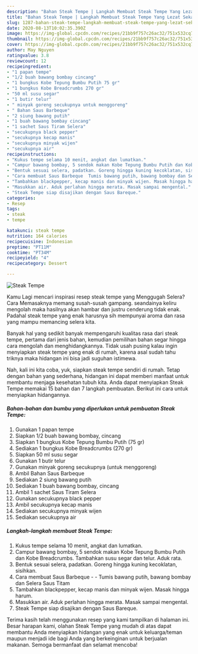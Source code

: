 ```yaml
---
description: "Bahan Steak Tempe | Langkah Membuat Steak Tempe Yang Lezat Sekali"
title: "Bahan Steak Tempe | Langkah Membuat Steak Tempe Yang Lezat Sekali"
slug: 1287-bahan-steak-tempe-langkah-membuat-steak-tempe-yang-lezat-sekali
date: 2020-08-13T10:02:35.390Z
image: https://img-global.cpcdn.com/recipes/21bb9f757c26ac32/751x532cq70/steak-tempe-foto-resep-utama.jpg
thumbnail: https://img-global.cpcdn.com/recipes/21bb9f757c26ac32/751x532cq70/steak-tempe-foto-resep-utama.jpg
cover: https://img-global.cpcdn.com/recipes/21bb9f757c26ac32/751x532cq70/steak-tempe-foto-resep-utama.jpg
author: May Nguyen
ratingvalue: 3.8
reviewcount: 12
recipeingredient:
- "1 papan tempe"
- "1/2 buah bawang bombay cincang"
- "1 bungkus Kobe Tepung Bumbu Putih 75 gr"
- "1 bungkus Kobe Breadcrumbs 270 gr"
- "50 ml susu segar"
- "1 butir telur"
- " minyak goreng secukupnya untuk menggoreng"
- " Bahan Saus Barbeque"
- "2 siung bawang putih"
- "1 buah bawang bombay cincang"
- "1 sachet Saus Tiram Selera"
- "secukupnya black pepper"
- "secukupnya kecap manis"
- "secukupnya minyak wijen"
- "secukupnya air"
recipeinstructions:
- "Kukus tempe selama 10 menit, angkat dan lumatkan."
- "Campur bawang bombay, 5 sendok makan Kobe Tepung Bumbu Putih dan Kobe Breadcrumbs. Tambahkan susu segar dan telur. Aduk rata."
- "Bentuk sesuai selera, padatkan. Goreng hingga kuning kecoklatan, sisihkan."
- "Cara membuat Saus Barbeque  Tumis bawang putih, bawang bombay dan Selera Saus Titam"
- "Tambahkan blackpepper, kecap manis dan minyak wijen. Masak hingga harum."
- "Masukkan air. Aduk perlahan hingga merata. Masak sampai mengental."
- "Steak Tempe siap disajikan dengan Saus Bareque."
categories:
- Resep
tags:
- steak
- tempe

katakunci: steak tempe 
nutrition: 164 calories
recipecuisine: Indonesian
preptime: "PT11M"
cooktime: "PT34M"
recipeyield: "4"
recipecategory: Dessert

---
```



![Steak Tempe](https://img-global.cpcdn.com/recipes/21bb9f757c26ac32/751x532cq70/steak-tempe-foto-resep-utama.jpg)

Kamu Lagi mencari inspirasi resep steak tempe yang Menggugah Selera? Cara Memasaknya memang susah-susah gampang. seandainya keliru mengolah maka hasilnya akan hambar dan justru cenderung tidak enak. Padahal steak tempe yang enak harusnya sih mempunyai aroma dan rasa yang mampu memancing selera kita.



Banyak hal yang sedikit banyak mempengaruhi kualitas rasa dari steak tempe, pertama dari jenis bahan, kemudian pemilihan bahan segar hingga cara mengolah dan menghidangkannya. Tidak usah pusing kalau ingin menyiapkan steak tempe yang enak di rumah, karena asal sudah tahu triknya maka hidangan ini bisa jadi suguhan istimewa.


Nah, kali ini kita coba, yuk, siapkan steak tempe sendiri di rumah. Tetap dengan bahan yang sederhana, hidangan ini dapat memberi manfaat untuk membantu menjaga kesehatan tubuh kita. Anda dapat menyiapkan Steak Tempe memakai 15 bahan dan 7 langkah pembuatan. Berikut ini cara untuk menyiapkan hidangannya.

<!--inarticleads1-->

##### Bahan-bahan dan bumbu yang diperlukan untuk pembuatan Steak Tempe:

1. Gunakan 1 papan tempe
1. Siapkan 1/2 buah bawang bombay, cincang
1. Siapkan 1 bungkus Kobe Tepung Bumbu Putih (75 gr)
1. Sediakan 1 bungkus Kobe Breadcrumbs (270 gr)
1. Siapkan 50 ml susu segar
1. Gunakan 1 butir telur
1. Gunakan  minyak goreng secukupnya (untuk menggoreng)
1. Ambil  Bahan Saus Barbeque
1. Sediakan 2 siung bawang putih
1. Sediakan 1 buah bawang bombay, cincang
1. Ambil 1 sachet Saus Tiram Selera
1. Gunakan secukupnya black pepper
1. Ambil secukupnya kecap manis
1. Sediakan secukupnya minyak wijen
1. Sediakan secukupnya air




<!--inarticleads2-->

##### Langkah-langkah membuat Steak Tempe:

1. Kukus tempe selama 10 menit, angkat dan lumatkan.
1. Campur bawang bombay, 5 sendok makan Kobe Tepung Bumbu Putih dan Kobe Breadcrumbs. Tambahkan susu segar dan telur. Aduk rata.
1. Bentuk sesuai selera, padatkan. Goreng hingga kuning kecoklatan, sisihkan.
1. Cara membuat Saus Barbeque -  - Tumis bawang putih, bawang bombay dan Selera Saus Titam
1. Tambahkan blackpepper, kecap manis dan minyak wijen. Masak hingga harum.
1. Masukkan air. Aduk perlahan hingga merata. Masak sampai mengental.
1. Steak Tempe siap disajikan dengan Saus Bareque.




Terima kasih telah menggunakan resep yang kami tampilkan di halaman ini. Besar harapan kami, olahan Steak Tempe yang mudah di atas dapat membantu Anda menyiapkan hidangan yang enak untuk keluarga/teman maupun menjadi ide bagi Anda yang berkeinginan untuk berjualan makanan. Semoga bermanfaat dan selamat mencoba!
